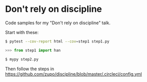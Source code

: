 # Don't rely on discipline

Code samples for my "Don't rely on discipline" talk.


Start with these:

```bash
$ pytest --cov-report html --cov=step1 step1.py
```

```python
>>> from step1 import han
```

```bash
$ mypy step2.py
```

Then follow the steps in https://github.com/zupo/discipline/blob/master/.circleci/config.yml
